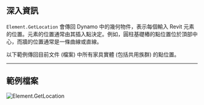 ## 深入資訊
`Element.GetLocation` 會傳回 Dynamo 中的幾何物件，表示每個輸入 Revit 元素的位置。元素的位置通常由其插入點決定。例如，圓柱基礎樁的點位置位於頂部中心，而牆的位置通常是一條曲線或直線。

以下範例傳回目前文件 (檔案) 中所有家具實體 (包括共用族群) 的點位置。
___
## 範例檔案

![Element.GetLocation](./Revit.Elements.Element.GetLocation_img.jpg)
